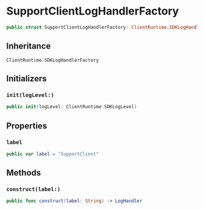 # SupportClientLogHandlerFactory

``` swift
public struct SupportClientLogHandlerFactory: ClientRuntime.SDKLogHandlerFactory 
```

## Inheritance

`ClientRuntime.SDKLogHandlerFactory`

## Initializers

### `init(logLevel:)`

``` swift
public init(logLevel: ClientRuntime.SDKLogLevel) 
```

## Properties

### `label`

``` swift
public var label = "SupportClient"
```

## Methods

### `construct(label:)`

``` swift
public func construct(label: String) -> LogHandler 
```
